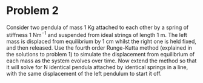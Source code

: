 # Problem 2

Consider two pendula of mass 1 Kg attached to each other by a spring of stiffness 1 Nm$^{-1}$ and suspended from ideal strings of length 1 m. The left mass is displaced from equilibrium by 1 cm whilst the right one is held fixed, and then released. Use the fourth order Runge-Kutta method (explained in the solutions to problem 1) to simulate the displacement from equilibrium of each mass as the system evolves over time. Now extend the method so that it will solve for N identical pendula attached by identical springs in a line, with the same displacement of the left pendulum to start it off.